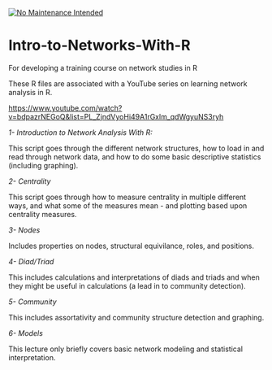 [![No Maintenance Intended](http://unmaintained.tech/badge.svg)](http://unmaintained.tech/)


# Intro-to-Networks-With-R
For developing a training course on network studies in R

These R files are associated with a YouTube series on learning network analysis in R.

https://www.youtube.com/watch?v=bdpazrNEGoQ&list=PL_ZjndVyoHi49A1rGxlm_qdWgyuNS3ryh



*1- Introduction to Network Analysis With R:*

This script goes through the different network structures, how to load in and read through network data, and how to do some basic descriptive statistics (including graphing).

*2- Centrality*

This script goes through how to measure centrality in multiple different ways, and what some of the measures mean - and plotting based upon centrality measures.

*3- Nodes*

Includes properties on nodes, structural equivilance, roles, and positions.

*4- Diad/Triad*

This includes calculations and interpretations of diads and triads and when they might be useful in calculations (a lead in to community detection).

*5- Community*

This includes assortativity and community structure detection and graphing.

*6- Models*

This lecture only briefly covers basic network modeling and statistical interpretation.
